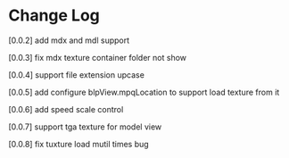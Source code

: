 # Change Log

[0.0.2]
add mdx and mdl support

[0.0.3]
fix mdx texture container folder not show

[0.0.4]
support file extension upcase

[0.0.5]
add configure blpView.mpqLocation to support load texture from it 

[0.0.6]
add speed scale control

[0.0.7]
support tga texture for model view

[0.0.8]
fix tuxture load mutil times bug